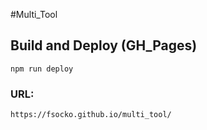 #Multi_Tool

## Build and Deploy (GH_Pages)
	
	npm run deploy
	



### URL:
	https://fsocko.github.io/multi_tool/
